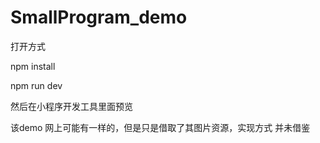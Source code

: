 # SmallProgram_demo

打开方式  

npm install

npm run dev

然后在小程序开发工具里面预览

该demo 网上可能有一样的，但是只是借取了其图片资源，实现方式 并未借鉴


